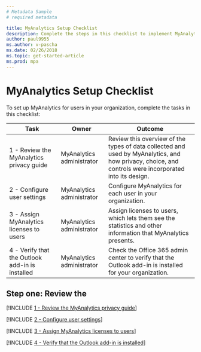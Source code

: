 ```yaml
---
# Metadata Sample
# required metadata

title: MyAnalytics Setup Checklist
description: Complete the steps in this checklist to implement MyAnalytics in your organization
author: paul9955
ms.author: v-pascha
ms.date: 02/26/2018
ms.topic: get-started-article
ms.prod: mpa
---
```


# MyAnalytics Setup Checklist

To set up MyAnalytics for users in your organization, complete the tasks in this checklist: 

| Task | Owner | Outcome |
|------|-------|---------|
| 1 - Review the MyAnalytics privacy guide | MyAnalytics administrator | Review this overview of the types of data collected and used by MyAnalytics, and how privacy, choice, and controls were incorporated into its design.  |
| 2 - Configure user settings  | MyAnalytics administrator | Configure MyAnalytics for each user in your organization.  |
| 3 - Assign MyAnalytics licenses to users  | MyAnalytics administrator | Assign licenses to users, which lets them see the statistics and other information that MyAnalytics presents.   |
| 4 - Verify that the Outlook add-in is installed  | MyAnalytics administrator | Check the Office 365 admin center to verify that the Outlook add-in is installed for your organization. 

## Step one: Review the 
[!INCLUDE [1 - Review the MyAnalytics privacy guide](../Overview/Privacy-Guide.md)] 


[!INCLUDE [2 - Configure user settings](../Setup/Configure-MyA-User-Settings.md)] 


[!INCLUDE [3 - Assign MyAnalytics licenses to users](../Setup/Assign-Licenses.md)] 


[!INCLUDE [4 - Verify that the Outlook add-in is installed](../Setup/Verify-Add-in.md)] 
